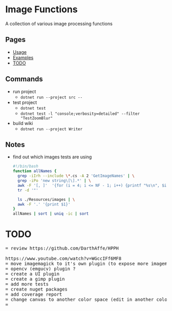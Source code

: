 # Image Functions #
A collection of various image processing functions

## Pages ##
* [Usage](../../wiki/usage)
* [Examples](../../wiki/examples)
* [TODO](../../wiki/todo)

## Commands ##
* run project
  * ```dotnet run --project src --```
* test project
  * ```dotnet test```
  * ```dotnet test -l "console;verbosity=detailed" --filter "TestZoomBlur"```
* build wiki
  * ```dotnet run --project Writer```

## Notes ##
* find out which images tests are using
  ```bash
  #!/bin/bash
  function allNames {
  	grep -iIrh --include \*.cs -A 2 'GetImageNames' | \
  	grep -iPo 'new string\[\].*' | \
  	awk -F '[, ]'  '{for (i = 4; i <= NF - 1; i++) {printf "%s\n", $i};}' | \
  	tr -d '"'

  	ls ./Resources/images | \
  	awk -F '.' '{print $1}'
  }
  allNames | sort | uniq -ic | sort
  ```


# TODO #
<pre>
= review https://github.com/DarthAffe/HPPH

https://www.youtube.com/watch?v=WGccIFf6MF8
= move imagemagick to it's own plugin (to expose more imagemagick stuff)
= opencv (emgucv) plugin ?
= create a UI plugin
= create a gimp plugin
= add more tests
= create nuget packages
= add coverage report
= change canvas to another color space (edit in another color space)
=
</pre>